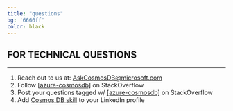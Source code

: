 ```yaml
---
title: "questions"
bg: '6666ff'
color: black
---
```


FOR TECHNICAL QUESTIONS
-----------------------

* * * * *

1.  Reach out to us at: <AskCosmosDB@microsoft.com>
2.  Follow [[azure-cosmosdb]](https://stackoverflow.com/questions/tagged/azure-cosmosdb) on StackOverflow
3.  Post your questions tagged w/ [[azure-cosmosdb]](https://stackoverflow.com/questions/tagged/azure-cosmosdb) on StackOverflow
4.  Add [Cosmos DB skill](https://www.linkedin.com/search/results/content/?facetSortBy=date_posted&keywords=cosmos%20db&origin=SORT_RESULTS) to your LinkedIn profile

